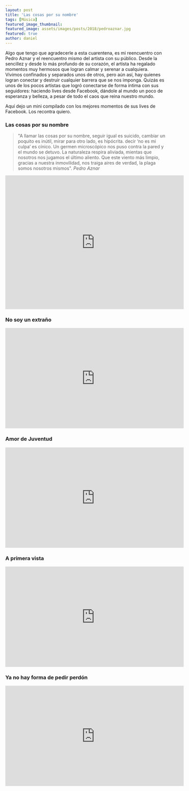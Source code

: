 ```yaml
---
layout: post
title: 'Las cosas por su nombre'
tags: [Música]
featured_image_thumbnail:
featured_image: assets/images/posts/2018/pedroaznar.jpg
featured: true
author: daniel
---
```


Algo que tengo que agradecerle a esta cuarentena, es mi reencuentro con Pedro Aznar y el reencuentro mismo del artista con su público. Desde la sencillez y desde lo más profundo de su corazón, el artista ha regalado momentos muy hermosos que logran calmar y serenar a cualquiera. Vivimos confinados y separados unos de otros, pero aún así, hay quienes logran conectar y destruir cualquier barrera que se nos imponga. Quizás es unos de los pocos artistas que logró conectarse de forma íntima con sus seguidores: haciendo lives desde Facebook, dándole al mundo un poco de esperanza y belleza, a pesar de todo el caos que reina nuestro mundo.  

Aquí dejo un mini compilado con los mejores momentos de sus lives de Facebook. Los recontra quiero.


### Las cosas por su nombre

>"A llamar las cosas por su nombre, seguir igual es suicido, cambiar un poquito es inútil, mirar para otro lado, es hipócrita. decir ‘no es mi culpa’ es cínico. Un germen microscópico nos puso contra la pared y el mundo se detuvo. La naturaleza respira aliviada, mientas que nosotros nos jugamos el último aliento. Que este viento más limpio, gracias a nuestra inmovilidad, nos traiga aires de verdad, la plaga somos nosotros mismos".<cite> Pedro Aznar</cite>


<iframe src="https://www.facebook.com/plugins/video.php?href=https%3A%2F%2Fwww.facebook.com%2F15926481705%2Fvideos%2F675887179904742%2F&show_text=0&width=560" width="560" height="420" style="border:none;overflow:hidden" scrolling="no" frameborder="0" allowTransparency="true" allowFullScreen="true"></iframe>


### No soy un extraño

<iframe src="https://www.facebook.com/plugins/video.php?href=https%3A%2F%2Fwww.facebook.com%2F15926481705%2Fvideos%2F613149379339010%2F&show_text=0&width=560" width="560" height="315" style="border:none;overflow:hidden" scrolling="no" frameborder="0" allowTransparency="true" allowFullScreen="true"></iframe>


### Amor de Juventud

<iframe src="https://www.facebook.com/plugins/video.php?href=https%3A%2F%2Fwww.facebook.com%2F15926481705%2Fvideos%2F577082223004309%2F&show_text=0&width=560" width="560" height="315" style="border:none;overflow:hidden" scrolling="no" frameborder="0" allowTransparency="true" allowFullScreen="true"></iframe>


### A primera vista

<iframe src="https://www.facebook.com/plugins/video.php?href=https%3A%2F%2Fwww.facebook.com%2F15926481705%2Fvideos%2F655037711746084%2F&show_text=0&width=560" width="560" height="315" style="border:none;overflow:hidden" scrolling="no" frameborder="0" allowTransparency="true" allowFullScreen="true"></iframe>


### Ya no hay forma de pedir perdón

<iframe src="https://www.facebook.com/plugins/video.php?href=https%3A%2F%2Fwww.facebook.com%2F15926481705%2Fvideos%2F180653499941142%2F&show_text=0&width=560" width="560" height="315" style="border:none;overflow:hidden" scrolling="no" frameborder="0" allowTransparency="true" allowFullScreen="true"></iframe>
